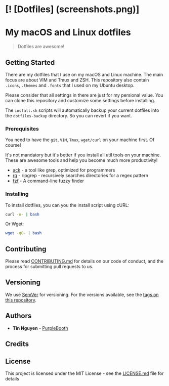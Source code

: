 # [! [Dotfiles] (screenshots.png)]

# My macOS and Linux dotfiles

> Dotfiles are awesome!

## Getting Started

There are my dotfiles that I use on my macOS and Linux machine. The main focus are about VIM and Tmux and ZSH. This repository also contain `.icons`, `.themes` and `.fonts` that I used on my Ubuntu desktop. 

Please consider that all settings in there are just for my persional value. You can clone this repository and customize some settings before installing.

The `install.sh` scripts will automatically backup your current dotfiles into the `dotfiles-backup` directory. So you can revert if you want.

### Prerequisites

You need to have the `git`, `VIM`, `Tmux`, `wget/curl` on your machine first. Of course! 

It's not mandatory but it's better if you install all util tools on your machine. These are awesome tools and help you become much more productivity! 

- [ack](https://beyondgrep.com/) - a tool like grep, optimized for programmers
- [rg](https://github.com/BurntSushi/ripgrep) - ripgrep - recursively searches directories for a regex pattern
- [fzf](https://github.com/junegunn/fzf) - A command-line fuzzy finder

### Installing

To install dotfiles, you can you the install script using cURL:

```sh
curl -o- | bash
```

Or Wget:

```sh
wget -qO- | bash
```

## Contributing

Please read [CONTRIBUTING.md](CONTRIBUTING.md) for details on our code of conduct, and the process for submitting pull requests to us.

## Versioning

We use [SemVer](http://semver.org/) for versioning. For the versions available, see the [tags on this repository](https://github.com/NguyenTrungTin/dotfiles/tags). 

## Authors

* **Tin Nguyen** - [PurpleBooth](https://github.com/NguyenTrungTin)

## Credits

## License

This project is licensed under the MIT License - see the [LICENSE.md](LICENSE.md) file for details


